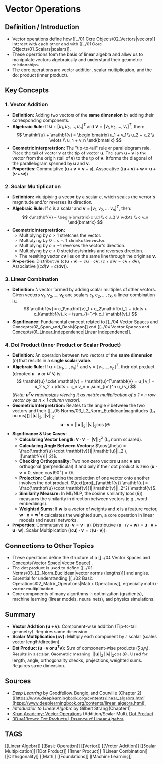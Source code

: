 # Vector Operations

## Definition / Introduction
*   Vector operations define how [[../01 Core Objects/02_Vectors|vectors]] interact with each other and with [[../01 Core Objects/01_Scalars|scalars]].
*   These operations form the basis of linear algebra and allow us to manipulate vectors algebraically and understand their geometric relationships.
*   The core operations are vector addition, scalar multiplication, and the dot product (inner product).

## Key Concepts

### 1. Vector Addition
*   **Definition:** Adding two vectors of the **same dimension** by adding their corresponding components.
*   **Algebraic Rule:** If $\mathbf{u} = [u_1, u_2, ..., u_n]^T$ and $\mathbf{v} = [v_1, v_2, ..., v_n]^T$, then:
    $$ \mathbf{u} + \mathbf{v} = \begin{bmatrix} u_1 + v_1 \\ u_2 + v_2 \\ \vdots \\ u_n + v_n \end{bmatrix} $$
*   **Geometric Interpretation:** The "tip-to-tail" rule or parallelogram rule. Place the tail of vector $\mathbf{v}$ at the tip of vector $\mathbf{u}$. The sum $\mathbf{u} + \mathbf{v}$ is the vector from the origin (tail of $\mathbf{u}$) to the tip of $\mathbf{v}$. It forms the diagonal of the parallelogram spanned by $\mathbf{u}$ and $\mathbf{v}$.
*   **Properties:** Commutative ($\mathbf{u}+\mathbf{v} = \mathbf{v}+\mathbf{u}$), Associative ($(\mathbf{u}+\mathbf{v})+\mathbf{w} = \mathbf{u}+(\mathbf{v}+\mathbf{w})$).

### 2. Scalar Multiplication
*   **Definition:** Multiplying a vector by a scalar $c$, which scales the vector's magnitude and/or reverses its direction.
*   **Algebraic Rule:** If $c$ is a scalar and $\mathbf{v} = [v_1, v_2, ..., v_n]^T$, then:
    $$ c\mathbf{v} = \begin{bmatrix} c v_1 \\ c v_2 \\ \vdots \\ c v_n \end{bmatrix} $$
*   **Geometric Interpretation:**
    *   Multiplying by $c > 1$ stretches the vector.
    *   Multiplying by $0 < c < 1$ shrinks the vector.
    *   Multiplying by $c = -1$ reverses the vector's direction.
    *   Multiplying by $c < 0$ stretches/shrinks and reverses direction.
    *   The resulting vector $c\mathbf{v}$ lies on the same line through the origin as $\mathbf{v}$.
*   **Properties:** Distributive ($c(\mathbf{u}+\mathbf{v}) = c\mathbf{u} + c\mathbf{v}$, $(c+d)\mathbf{v} = c\mathbf{v} + d\mathbf{v}$), Associative ($(cd)\mathbf{v} = c(d\mathbf{v})$).

### 3. Linear Combination
*   **Definition:** A vector formed by adding scalar multiples of other vectors. Given vectors $\mathbf{v}_1, \mathbf{v}_2, ..., \mathbf{v}_k$ and scalars $c_1, c_2, ..., c_k$, a linear combination is:
    $$ \mathbf{w} = c_1\mathbf{v}_1 + c_2\mathbf{v}_2 + \dots + c_k\mathbf{v}_k = \sum_{i=1}^k c_i \mathbf{v}_i $$
*   **Significance:** Fundamental concept related to [[../04 Vector Spaces and Concepts/02_Span_and_Basis|Span]] and [[../04 Vector Spaces and Concepts/01_Linear_Independence|Linear Independence]].

### 4. Dot Product (Inner Product or Scalar Product)
*   **Definition:** An operation between two vectors of the **same dimension** ($n$) that results in a **single scalar value**.
*   **Algebraic Rule:** If $\mathbf{u} = [u_1, ..., u_n]^T$ and $\mathbf{v} = [v_1, ..., v_n]^T$, their dot product (denoted $\mathbf{u} \cdot \mathbf{v}$ or $\mathbf{u}^T\mathbf{v}$) is:
    $$ \mathbf{u} \cdot \mathbf{v} = \mathbf{u}^T\mathbf{v} = u_1 v_1 + u_2 v_2 + \dots + u_n v_n = \sum_{i=1}^n u_i v_i $$
    *(Note: $\mathbf{u}^T\mathbf{v}$ emphasizes viewing it as matrix multiplication of a $1 \times n$ row vector by an $n \times 1$ column vector).*
*   **Geometric Interpretation:** Relates to the angle $\theta$ between the two vectors and their [[../05 Norms/03_L2_Norm_Euclidean|magnitudes (L₂ norms)]] $||\mathbf{u}||_2, ||\mathbf{v}||_2$:
    $$ \mathbf{u} \cdot \mathbf{v} = ||\mathbf{u}||_2 \, ||\mathbf{v}||_2 \cos(\theta) $$
*   **Significance & Use Cases:**
    *   **Calculating Vector Length:** $\mathbf{v} \cdot \mathbf{v} = ||\mathbf{v}||_2^2$ (L₂ norm squared).
    *   **Calculating Angle Between Vectors:** $\cos(\theta) = \frac{\mathbf{u} \cdot \mathbf{v}}{||\mathbf{u}||_2 \, ||\mathbf{v}||_2}$.
    *   **Checking Orthogonality:** Two non-zero vectors $\mathbf{u}$ and $\mathbf{v}$ are orthogonal (perpendicular) if and only if their dot product is zero ($\mathbf{u} \cdot \mathbf{v} = 0$, since $\cos(90^\circ) = 0$).
    *   **Projection:** Calculating the projection of one vector onto another involves the dot product. $\text{proj}_{\mathbf{v}} \mathbf{u} = \frac{\mathbf{u} \cdot \mathbf{v}}{||\mathbf{v}||_2^2} \mathbf{v}$.
    *   **Similarity Measure:** In ML/NLP, the cosine similarity ($\cos(\theta)$) measures the similarity in direction between vectors (e.g., word embeddings).
    *   **Weighted Sums:** If $\mathbf{w}$ is a vector of weights and $\mathbf{x}$ is a feature vector, $\mathbf{w} \cdot \mathbf{x} = \mathbf{w}^T \mathbf{x}$ calculates the weighted sum, a core operation in linear models and neural networks.
*   **Properties:** Commutative ($\mathbf{u} \cdot \mathbf{v} = \mathbf{v} \cdot \mathbf{u}$), Distributive ($\mathbf{u} \cdot (\mathbf{v}+\mathbf{w}) = \mathbf{u} \cdot \mathbf{v} + \mathbf{u} \cdot \mathbf{w}$), Scalar Multiplication ($(c\mathbf{u}) \cdot \mathbf{v} = c(\mathbf{u} \cdot \mathbf{v})$).

## Connections to Other Topics
*   These operations define the structure of a [[../04 Vector Spaces and Concepts/Vector Space|Vector Space]].
*   The dot product is used to define [[../05 Norms/03_L2_Norm_Euclidean|vector norms (lengths)]] and angles.
*   Essential for understanding [[../02 Basic Operations/02_Matrix_Operations|Matrix Operations]], especially matrix-vector multiplication.
*   Core components of many algorithms in optimization (gradients), machine learning (linear models, neural nets), and physics simulations.

## Summary
*   **Vector Addition ($\mathbf{u}+\mathbf{v}$):** Component-wise addition (Tip-to-tail geometry). Requires same dimension.
*   **Scalar Multiplication ($c\mathbf{v}$):** Multiply each component by a scalar (scales vector length/direction).
*   **Dot Product ($\mathbf{u} \cdot \mathbf{v}$ or $\mathbf{u}^T\mathbf{v}$):** Sum of component-wise products ($\sum u_i v_i$). Results in a scalar. Geometric meaning: $||\mathbf{u}||_2 \, ||\mathbf{v}||_2 \cos(\theta)$. Used for length, angle, orthogonality checks, projections, weighted sums. Requires same dimension.

## Sources
*   *Deep Learning* by Goodfellow, Bengio, and Courville (Chapter 2) ([https://www.deeplearningbook.org/contents/linear_algebra.html](https://www.deeplearningbook.org/contents/linear_algebra.html))
*   *Introduction to Linear Algebra* by Gilbert Strang (Chapter 1)
*   [Khan Academy: Vector Operations](https://www.khanacademy.org/math/linear-algebra/vectors-and-spaces/vectors/v/adding-vectors) (Addition/Scalar Mult), [Dot Product](https://www.khanacademy.org/math/linear-algebra/vectors-and-spaces/dot-cross-products/v/vector-dot-product-and-vector-length)
*   [3Blue1Brown: Dot Products | Essence of Linear Algebra](https://www.youtube.com/watch?v=LyGKycYT2v0)

## TAGS
[[Linear Algebra]] [[Basic Operation]] [[Vector]] [[Vector Addition]] [[Scalar Multiplication]] [[Dot Product]] [[Inner Product]] [[Linear Combination]] [[Orthogonality]] [[Math]] [[Foundations]] [[Machine Learning]]